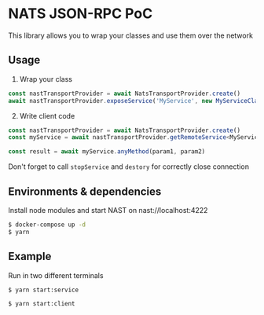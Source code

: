 # NATS JSON-RPC PoC
This library allows you to wrap your classes and use them over the network
## Usage
1. Wrap your class
```TypeScript
const nastTransportProvider = await NatsTransportProvider.create()
await nastTransportProvider.exposeService('MyService', new MyServiceClass())
```
2. Write client code
```TypeScript
const nastTransportProvider = await NatsTransportProvider.create()
const myService = await nastTransportProvider.getRemoteService<MyService>('MyService')

const result = await myService.anyMethod(param1, param2)
```
Don't forget to call `stopService` and `destory` for correctly close connection

## Environments & dependencies
Install node modules and start NAST on nast://localhost:4222
```BASH
$ docker-compose up -d
$ yarn
```
## Example
Run in two different terminals
```BASH
$ yarn start:service
```
```BASH
$ yarn start:client
```
